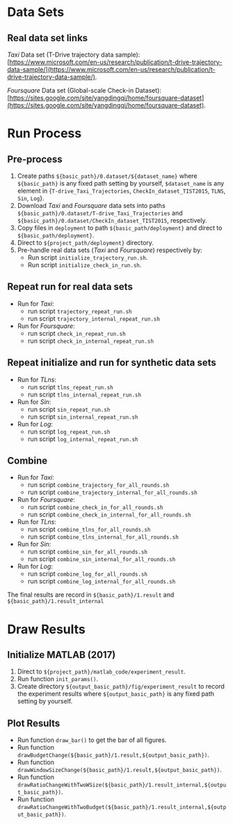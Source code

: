 # Data Sets
## Real data set links
*Taxi* Data set (T-Drive trajectory data sample): [https://www.microsoft.com/en-us/research/publication/t-drive-trajectory-data-sample/](https://www.microsoft.com/en-us/research/publication/t-drive-trajectory-data-sample/).

*Foursquare* Data set (Global-scale Check-in Dataset): [https://sites.google.com/site/yangdingqi/home/foursquare-dataset](https://sites.google.com/site/yangdingqi/home/foursquare-dataset).

# Run Process 

## Pre-process
1. Create paths `${basic_path}/0.dataset/${dataset_name}` where `${basic_path}` is any fixed path setting by yourself, `$dataset_name` is any element in {`T-drive_Taxi_Trajectories`, `CheckIn_dataset_TIST2015`, `TLNS`, `Sin`, `Log`}. 
2. Download *Taxi* and *Foursquare* data sets into paths `${basic_path}/0.dataset/T-drive_Taxi_Trajectories` and `${basic_path}/0.dataset/CheckIn_dataset_TIST2015`, respectively.
3. Copy files in `deployment` to path `${basic_path/deployment}` and direct to `${basic_path/deployment}`.
4. Direct to `${project_path/deployment}` directory.
5. Pre-handle real data sets (*Taxi* and *Foursquare*) respectively by: 
	+ Run script `initialize_trajectory_run.sh`.
	+ Run script `initialize_check_in_run.sh`.


## Repeat run for real data sets

* Run for *Taxi*:
	* run script `trajectory_repeat_run.sh`
	* run script `trajectory_internal_repeat_run.sh`
* Run for *Foursquare*: 
	* run script `check_in_repeat_run.sh`
	* run script `check_in_internal_repeat_run.sh`

## Repeat initialize and run for synthetic data sets 

* Run for *TLns*:
	* run script `tlns_repeat_run.sh`
	* run script `tlns_internal_repeat_run.sh`
* Run for *Sin*: 
	* run script `sin_repeat_run.sh`
	* run script `sin_internal_repeat_run.sh`
* Run for *Log*: 
	* run script `log_repeat_run.sh`
	* run script `log_internal_repeat_run.sh`


## Combine
* Run for *Taxi*:
	* run script `combine_trajectory_for_all_rounds.sh`
	* run script `combine_trajectory_internal_for_all_rounds.sh`
* Run for *Foursquare*: 
	* run script `combine_check_in_for_all_rounds.sh`
	* run script `combine_check_in_internal_for_all_rounds.sh`
* Run for *TLns*:
	* run script `combine_tlns_for_all_rounds.sh`
	* run script `combine_tlns_internal_for_all_rounds.sh`
* Run for *Sin*: 
	* run script `combine_sin_for_all_rounds.sh`
	* run script `combine_sin_internal_for_all_rounds.sh`
* Run for *Log*: 
	* run script `combine_log_for_all_rounds.sh`
	* run script `combine_log_internal_for_all_rounds.sh`
	
The final results are record in `${basic_path}/1.result` and `${basic_path}/1.result_internal`
	

# Draw Results
## Initialize MATLAB (2017)
1. Direct to `${project_path}/matlab_code/experiment_result`.
2. Run function `init_params()`.
3. Create directory `${output_basic_path}/fig/experiment_result` to record the experiment results where `${output_basic_path}` is  any fixed path setting by yourself.
## Plot Results
* Run function `draw_bar()` to get the bar of all figures.
* Run function `drawBudgetChange(${basic_path}/1.result,${output_basic_path})`.
* Run function `drawWindowSizeChange(${basic_path}/1.result,${output_basic_path})`.
* Run function `drawRatioChangeWithTwoWSize(${basic_path}/1.result_internal,${output_basic_path})`.
* Run function `drawRatioChangeWithTwoBudget(${basic_path}/1.result_internal,${output_basic_path})`.